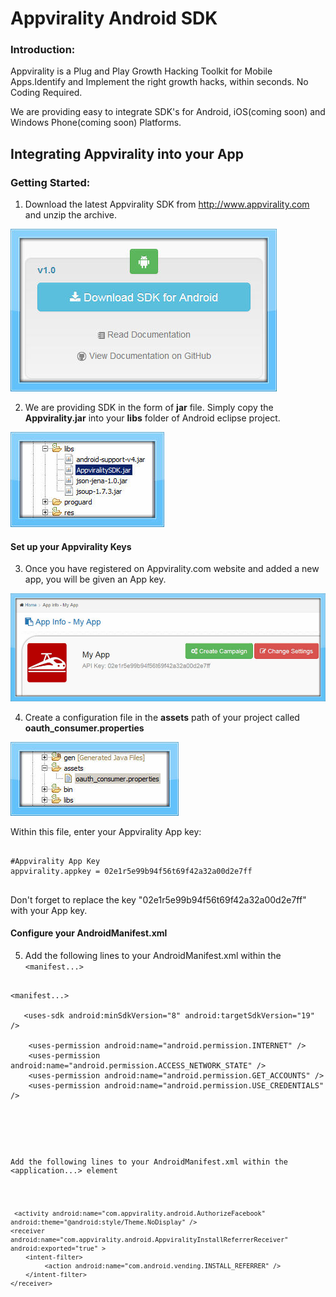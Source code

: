 Appvirality Android SDK
=======================

<H3>Introduction:</H3>
Appvirality is a Plug and Play Growth Hacking Toolkit for Mobile Apps.Identify and Implement the right growth hacks, within seconds. No Coding Required.

We are providing easy to integrate SDK's for Android, iOS(coming soon) and Windows Phone(coming soon) Platforms.

Integrating Appvirality into your App
-------------------------------------

<H3>Getting Started:</H3>

1) Download the latest Appvirality SDK from http://www.appvirality.com and unzip the archive.<br/>

![Alt text](images/download-SDK.jpg?raw=true "You can see this in Appvirality Dashboard")

2) We are providing SDK in the form of <b>jar</b> file. Simply copy the <b>Appvirality.jar</b> into your <b>libs</b> folder of Android eclipse project.

![Alt text](images/Add-Appvirality-SDK-to-libs.jpg?raw=true)

<H4>Set up your Appvirality Keys</H4>

3) Once you have registered on Appvirality.com website and added a new app, you will be given an App key.

![Alt text](images/App-key-obtaining.jpg?raw=true)

4) Create a configuration file in the <b>assets</b> path of your project called <b>oauth_consumer.properties</b>

![Alt text](images/setup-av-keys.jpg?raw=true)

   Within this file, enter your Appvirality App key:
   
<pre>
<code>
#Appvirality App Key
appvirality.appkey = 02e1r5e99b94f56t69f42a32a00d2e7ff
</code>
</pre>

Don't forget to replace the key "02e1r5e99b94f56t69f42a32a00d2e7ff" with your App key.

<H4>Configure your AndroidManifest.xml</H4>

5) Add the following lines to your AndroidManifest.xml within the 
<code>&lt;manifest...&gt;</code>

<pre>
<code>
&lt;manifest...&gt;

   &lt;uses-sdk android:minSdkVersion="8" android:targetSdkVersion="19" /&gt;

    &lt;uses-permission android:name="android.permission.INTERNET" /&gt;
    &lt;uses-permission android:name="android.permission.ACCESS_NETWORK_STATE" /&gt;       
    &lt;uses-permission android:name="android.permission.GET_ACCOUNTS" /&gt;
    &lt;uses-permission android:name="android.permission.USE_CREDENTIALS" /&gt;
    
     <application.../&gt;

&lt;/manifest&gt;
</code>
</pre>
Add the following lines to your AndroidManifest.xml within the <application...> element

<pre>
<code>
 &lt;activity android:name="com.appvirality.android.AuthorizeFacebook" android:theme="@android:style/Theme.NoDisplay" /&gt;
&lt;receiver android:name="com.appvirality.android.AppviralityInstallReferrerReceiver" android:exported="true" &gt;
    &lt;intent-filter&gt;
         &lt;action android:name="com.android.vending.INSTALL_REFERRER" /&gt;
    &lt;/intent-filter&gt;
&lt;/receiver&gt;
</code>
</pre>
